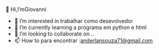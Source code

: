 👋 Hi,I’mGiovanni  
- 👀 I’m interested in trabalhar como desevolvedor  
- 🌱 I’m currently learning a programa em python e html
- 💞️ I’m looking to collaborate on ..
- 📫 How to para encontrar :anderlansouza71@gmail.com

<!--- -
tyn1t/tyn1t is a ✨ special ✨ repository because its `README.md` (this file) appears on your GitHub profile.

You can click the Preview link to take a look at your changes.
--->
